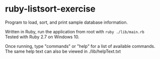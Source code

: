 # ruby-listsort-exercise

Program to load, sort, and print sample database information.

Written in Ruby, run the application from root with `ruby ./lib/main.rb`
Tested with Ruby 2.7 on Windows 10.

Once running, type "commands" or "help" for a list of available commands.
The same help text can also be viewed in ./lib/helpText.txt